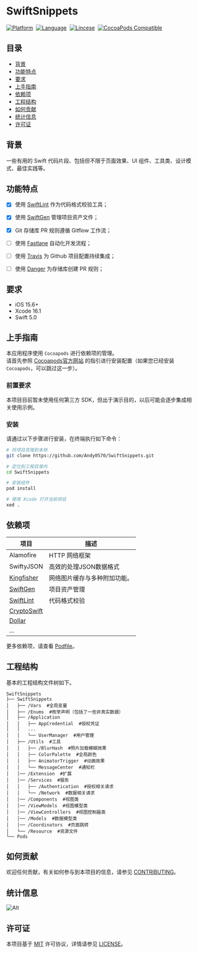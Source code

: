 # SwiftSnippets

[![Platform](https://img.shields.io/badge/platform-ios-lightgrey)](https://developer.apple.com/iphone/)&nbsp;
[![Language](https://img.shields.io/badge/language-swift-orange.svg)](https://www.swift.org/)&nbsp;
[![Lincese](https://img.shields.io/badge/License-MIT-informational)](https://www.apache.org/licenses/LICENSE-2.0.html)&nbsp;
[![CocoaPods Compatible](https://img.shields.io/cocoapods/v/EZSwiftExtensions.svg)](https://img.shields.io/cocoapods/v/LFAlertController.svg)&nbsp;


## 目录

- [背景](#背景)
- [功能特点](#功能特点)
- [要求](#要求)
- [上手指南](#上手指南)
- [依赖项](#依赖项)
- [工程结构](#工程结构)
- [如何贡献](#如何贡献)
- [统计信息](#统计信息)
- [许可证](#许可证)

## 背景

一些有用的 Swift 代码片段、包括但不限于页面效果、UI 组件、工具类、设计模式、最佳实践等。



## 功能特点

* [x] 使用 [SwiftLint](https://github.com/realm/SwiftLint) 作为代码格式校验工具；
* [x] 使用 [SwiftGen](https://github.com/SwiftGen/SwiftGen) 管理项目资产文件；
* [x] Git 存储库 PR 规则遵循 Gitflow 工作流；
* [ ] 使用 [Fastlane](https://fastlane.tools/) 自动化开发流程；
* [ ] 使用 [Travis](https://travis-ci.org/) 为 Github 项目配置持续集成；
* [ ] 使用 [Danger](https://danger.systems/) 为存储库创建 PR 规则；



## 要求

- iOS 15.6+
- Xcode 16.1
- Swift 5.0


## 上手指南

本应用程序使用 `Cocoapods` 进行依赖项的管理。   
请首先参照 [Cocoapods官方网站](https://cocoapods.org/) 的指引进行安装配置（如果您已经安装 `Cocoapods`，可以跳过这一步）。

### 前置要求

本项目目前暂未使用任何第三方 SDK，但出于演示目的，以后可能会逐步集成相关使用示例。

### 安装
请通过以下步骤进行安装，在终端执行如下命令：

``` bash
# 将项目克隆到本地
git clone https://github.com/Andy0570/SwiftSnippets.git

# 定位到工程目录内
cd SwiftSnippets

# 安装组件
pod install

# 使用 Xcode 打开当前项目
xed .
```


## 依赖项

| 项目                                                        | 描述                         |
| ----------------------------------------------------------- | ---------------------------- |
| Alamofire                                                   | HTTP 网络框架                |
| SwiftyJSON                                                  | 高效的处理JSON数据格式       |
| [Kingfisher](https://github.com/onevcat/Kingfisher)         | 网络图片缓存与多种附加功能。 |
| [SwiftGen](https://github.com/SwiftGen/SwiftGen)            | 项目资产管理                 |
| [SwiftLint](https://github.com/realm/SwiftLint)             | 代码格式校验                 |
| [CryptoSwift](https://github.com/krzyzanowskim/CryptoSwift) |                              |
| [Dollar](https://github.com/ankurp/Dollar)                  |                              |
| ...                                                         |                              |

更多依赖项，请查看 [Podfile](https://github.com/Andy0570/SwiftSnippets/blob/main/Podfile)。




## 工程结构
基本的工程结构文件树如下。

```
SwiftSnippets 
├── SwiftSnippets
│   ├── /Vars  #全局变量
│   ├── /Enums  #枚举声明（包括了一些非真实数据）
│   ├── /Application
│   │   ├── AppCredential  #授权凭证
│   │   ...
│   │   └── UserManager  #用户管理
│   ├── /Utils  #工具
│   │   ├── /BlurHash  #照片加载模糊效果
│   │   ├── ColorPalette  #全局颜色
│   │   ├── AnimatorTrigger  #动画效果
│   │   └── MessageCenter  #通知栏
│   │── /Extension  #扩展
│   │── /Services  #服务
│   │   ├── /Authentication  #授权相关请求
│   │   └── /Network  #数据相关请求
│   │── /Components  #视图类
│   │── /ViewModels  #视图模型类
│   │── /ViewControllers  #视图控制器类
│   │── /Models  #数据模型类
│   │── /Coordinators  #页面跳转
│   └── /Resource  #资源文件
└── Pods

```


## 如何贡献

欢迎任何贡献，有关如何参与到本项目的信息，请参见 [CONTRIBUTING](./CONTRIBUTING.md)。


## 统计信息

![Alt](https://repobeats.axiom.co/api/embed/f00690f55cadbe3ee09e90846efa7fde060277f0.svg "Repobeats analytics image")


## 许可证
本项目基于 [MIT](https://opensource.org/licenses/MIT) 许可协议，详情请参见 [LICENSE](./LICENSE)。